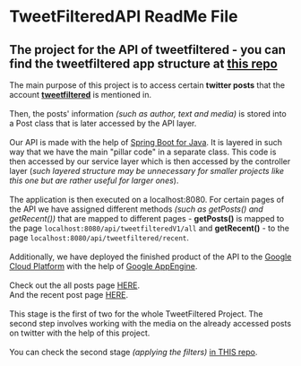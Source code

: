 # TweetFilteredAPI ReadMe File
## The project for the API of tweetfiltered - you can find the tweetfiltered app structure at [this repo](https://github.com/vilkata41/tweetfiltered)

The main purpose of this project is to access certain **twitter posts** that the account [**tweetfiltered**](https://twitter.com/tweetfiltered) is mentioned in.<br><br>
Then, the posts' information *(such as author, text and media)* is stored into a Post class that is later accessed by the API layer.<br><br>
Our API is made with the help of [Spring Boot for Java](https://spring.io/projects/spring-boot). It is layered in such way that we have the main "pillar code" in a separate class. This code is then accessed by our service layer which is then accessed by the controller layer (*such layered structure may be unnecessary for smaller projects like this one but are rather useful for larger ones*).<br><br>
The application is then executed on a localhost:8080. For certain pages of the API we have assigned different methods *(such as getPosts() and getRecent())* that are mapped to different pages - **getPosts()** is mapped to the page ```localhost:8080/api/tweetfilteredV1/all``` and **getRecent()** - to the page ``localhost:8080/api/tweetfiltered/recent``. <br><br>
Additionally, we have deployed the finished product of the API to the [Google Cloud Platform](https://cloud.google.com/gcp) with the help of [Google AppEngine](https://cloud.google.com/appengine).<br><br>
Check out the all posts page [HERE](https://tweetfilteredrestapi.ey.r.appspot.com/api/tweetfilteredV1/all).<br>
And the recent post page [HERE](https://tweetfilteredrestapi.ey.r.appspot.com/api/tweetfilteredV1/recent).<br><br>
This stage is the first of two for the whole TweetFiltered Project. The second step involves working with the media on the already accessed posts on twitter with the help of this project.<br><br>
You can check the second stage *(applying the filters)* [in THIS repo](https://github.com/vilkata41/filterApplication).
